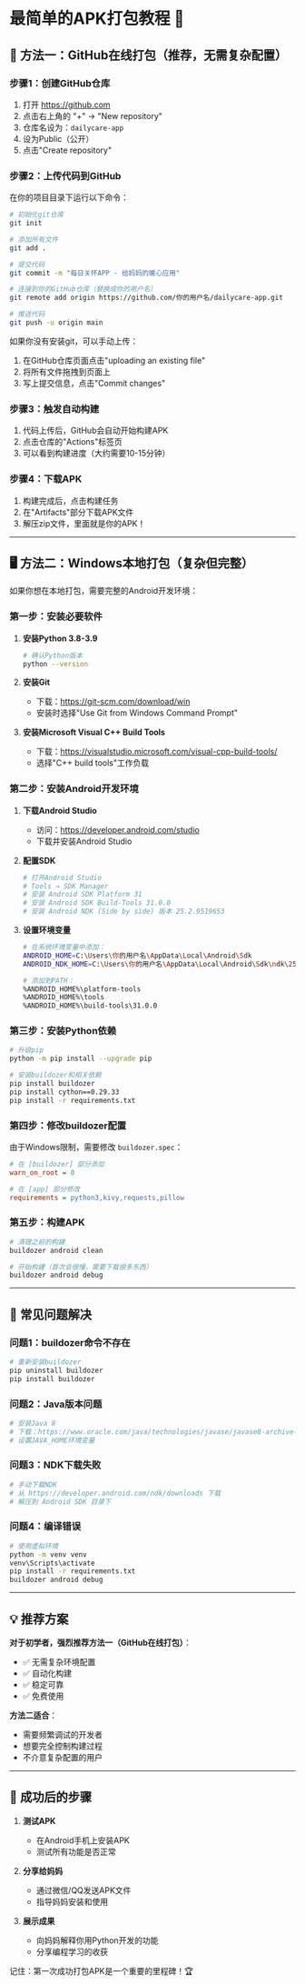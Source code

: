 # 最简单的APK打包教程 🚀

## 🎯 方法一：GitHub在线打包（推荐，无需复杂配置）

### 步骤1：创建GitHub仓库

1. 打开 https://github.com
2. 点击右上角的 "+" → "New repository"
3. 仓库名设为：`dailycare-app`
4. 设为Public（公开）
5. 点击"Create repository"

### 步骤2：上传代码到GitHub

在你的项目目录下运行以下命令：

```bash
# 初始化git仓库
git init

# 添加所有文件
git add .

# 提交代码
git commit -m "每日关怀APP - 给妈妈的暖心应用"

# 连接到你的GitHub仓库（替换成你的用户名）
git remote add origin https://github.com/你的用户名/dailycare-app.git

# 推送代码
git push -u origin main
```

如果你没有安装git，可以手动上传：
1. 在GitHub仓库页面点击"uploading an existing file"
2. 将所有文件拖拽到页面上
3. 写上提交信息，点击"Commit changes"

### 步骤3：触发自动构建

1. 代码上传后，GitHub会自动开始构建APK
2. 点击仓库的"Actions"标签页
3. 可以看到构建进度（大约需要10-15分钟）

### 步骤4：下载APK

1. 构建完成后，点击构建任务
2. 在"Artifacts"部分下载APK文件
3. 解压zip文件，里面就是你的APK！

---

## 🖥️ 方法二：Windows本地打包（复杂但完整）

如果你想在本地打包，需要完整的Android开发环境：

### 第一步：安装必要软件

1. **安装Python 3.8-3.9**
   ```bash
   # 确认Python版本
   python --version
   ```

2. **安装Git**
   - 下载：https://git-scm.com/download/win
   - 安装时选择"Use Git from Windows Command Prompt"

3. **安装Microsoft Visual C++ Build Tools**
   - 下载：https://visualstudio.microsoft.com/visual-cpp-build-tools/
   - 选择"C++ build tools"工作负载

### 第二步：安装Android开发环境

1. **下载Android Studio**
   - 访问：https://developer.android.com/studio
   - 下载并安装Android Studio

2. **配置SDK**
   ```bash
   # 打开Android Studio
   # Tools → SDK Manager
   # 安装 Android SDK Platform 31
   # 安装 Android SDK Build-Tools 31.0.0
   # 安装 Android NDK (Side by side) 版本 25.2.9519653
   ```

3. **设置环境变量**
   ```bash
   # 在系统环境变量中添加：
   ANDROID_HOME=C:\Users\你的用户名\AppData\Local\Android\Sdk
   ANDROID_NDK_HOME=C:\Users\你的用户名\AppData\Local\Android\Sdk\ndk\25.2.9519653
   
   # 添加到PATH：
   %ANDROID_HOME%\platform-tools
   %ANDROID_HOME%\tools
   %ANDROID_HOME%\build-tools\31.0.0
   ```

### 第三步：安装Python依赖

```bash
# 升级pip
python -m pip install --upgrade pip

# 安装buildozer和相关依赖
pip install buildozer
pip install cython==0.29.33
pip install -r requirements.txt
```

### 第四步：修改buildozer配置

由于Windows限制，需要修改 `buildozer.spec`：

```ini
# 在 [buildozer] 部分添加
warn_on_root = 0

# 在 [app] 部分修改
requirements = python3,kivy,requests,pillow
```

### 第五步：构建APK

```bash
# 清理之前的构建
buildozer android clean

# 开始构建（首次会很慢，需要下载很多东西）
buildozer android debug
```

---

## 🚨 常见问题解决

### 问题1：buildozer命令不存在
```bash
# 重新安装buildozer
pip uninstall buildozer
pip install buildozer
```

### 问题2：Java版本问题
```bash
# 安装Java 8
# 下载：https://www.oracle.com/java/technologies/javase/javase8-archive-downloads.html
# 设置JAVA_HOME环境变量
```

### 问题3：NDK下载失败
```bash
# 手动下载NDK
# 从 https://developer.android.com/ndk/downloads 下载
# 解压到 Android SDK 目录下
```

### 问题4：编译错误
```bash
# 使用虚拟环境
python -m venv venv
venv\Scripts\activate
pip install -r requirements.txt
buildozer android debug
```

---

## 💡 推荐方案

**对于初学者，强烈推荐方法一（GitHub在线打包）**：
- ✅ 无需复杂环境配置
- ✅ 自动化构建
- ✅ 稳定可靠
- ✅ 免费使用

**方法二适合**：
- 需要频繁调试的开发者
- 想要完全控制构建过程
- 不介意复杂配置的用户

---

## 🎉 成功后的步骤

1. **测试APK**
   - 在Android手机上安装APK
   - 测试所有功能是否正常

2. **分享给妈妈**
   - 通过微信/QQ发送APK文件
   - 指导妈妈安装和使用

3. **展示成果**
   - 向妈妈解释你用Python开发的功能
   - 分享编程学习的收获

记住：第一次成功打包APK是一个重要的里程碑！🏆

